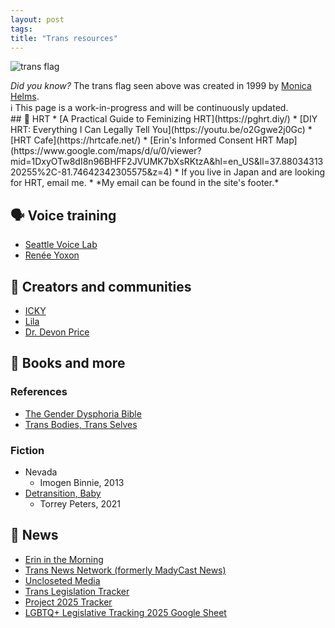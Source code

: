 ```yaml
---
layout: post
tags:
title: "Trans resources"
---
```

![trans flag]({{site.baseurl}}/assets/images/loose/transFlag.svg)
<div class="caption"><i>Did you know?</i> The trans flag seen above was created in 1999 by <a href="https://en.wikipedia.org/wiki/Monica_Helms">Monica Helms</a>.</div>
<!-- <div class="card">
	<div class="card-header">📚 Table of Contents</div>
	<div class="card-body">
		<ol type="i">
			<li><a href="#section1">Section one</a></li>
		</ol>
	</div>
</div>
<br> -->
<div class="alert alert-primary" role="alert">ℹ️ This page is a work-in-progress and will be continuously updated.</div>
## 💉 HRT
* [A Practical Guide to Feminizing HRT](https://pghrt.diy/)
* [DIY HRT: Everything I Can Legally Tell You](https://youtu.be/o2Ggwe2j0Gc)
* [HRT Cafe](https://hrtcafe.net/)
* [Erin's Informed Consent HRT Map](https://www.google.com/maps/d/u/0/viewer?mid=1DxyOTw8dI8n96BHFF2JVUMK7bXsRKtzA&hl=en_US&ll=37.8803431320255%2C-81.74642342305575&z=4)
* If you live in Japan and are looking for HRT, email me.
	* *My email can be found in the site's footer.*

## 🗣️ Voice training
* [Seattle Voice Lab](https://www.seattlevoicelab.com/)
* [Renée Yoxon](https://www.reneeyoxon.com/)

## 💬 Creators and communities
* [ICKY](https://linktr.ee/ICKY)
* [Lila](https://www.tiktok.com/@lilarallatos)
* [Dr. Devon Price](https://substack.com/@drdevonprice)

## 📕 Books and more
### References
* [The Gender Dysphoria Bible](https://genderdysphoria.fyi/)
* [Trans Bodies, Trans Selves](http://transbodies.com/)

### Fiction
* Nevada
	* Imogen Binnie, 2013
* [Detransition, Baby](https://www.torreypeters.com/book/detransition-baby/)
	* Torrey Peters, 2021

## 📰 News
* [Erin in the Morning](https://www.erininthemorning.com/)
* [Trans News Network (formerly MadyCast News)](https://transnews.network/)
* [Uncloseted Media](https://substack.com/@unclosetedmedia)
* [Trans Legislation Tracker](https://translegislation.com/)
* [Project 2025 Tracker](https://www.project2025.observer/)
* [LGBTQ+ Legislative Tracking 2025 Google Sheet](https://docs.google.com/spreadsheets/d/1NfY8VvrUNQKX77CXilxlE1pepRSGTMZ70LoyFwx6fbk/edit?usp=sharing)